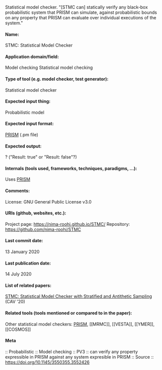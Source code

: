 Statistical model checker.
"[STMC can] statically verify any black-box probabilistic system that PRISM can simulate, against probabilistic bounds on any property that PRISM can evaluate over individual executions of the system."

#### Name:
STMC: Statistical Model Checker

#### Application domain/field:
Model checking
Statistical model checking

#### Type of tool (e.g. model checker, test generator):
Statistical model checker

#### Expected input thing:
Probabilistic model

#### Expected input format:
[PRISM](Formats/PRISM%20language.md) (.pm file)

#### Expected output:
? ("Result: true" or "Result: false"?)

#### Internals (tools used, frameworks, techniques, paradigms, ...):
Uses [PRISM](PRISM.md)

#### Comments:
License: GNU General Public License v3.0

#### URIs (github, websites, etc.):
Project page: https://nima-roohi.github.io/STMC/
Repository: https://github.com/nima-roohi/STMC

#### Last commit date:
13 January 2020

#### Last publication date:
14 July 2020

#### List of related papers:
[STMC: Statistical Model Checker with Stratified and Antithetic Sampling](https://doi.org/10.1007/978-3-030-53291-8_23) (CAV '20)

#### Related tools (tools mentioned or compared to in the paper):
Other statistical model checkers: [PRISM](PRISM.md), [[MRMC]], [[VESTA]], [[YMER]], [[COSMOS]]

#### Meta
:: Probabilistic
:: Model checking
:: PV3 :: can verify any property expressible in PRISM against any system expresible in PRISM
:: Source :: https://doi.org/10.1145/3550355.3552426
